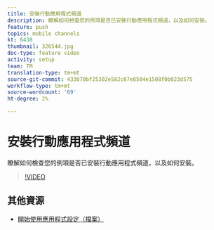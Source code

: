 ```yaml
---
title: 安裝行動應用程式頻道
description: 瞭解如何檢查您的例項是否已安裝行動應用程式頻道，以及如何安裝。
feature: push
topics: mobile channels
kt: 6438
thumbnail: 326544.jpg
doc-type: feature video
activity: setup
team: TM
translation-type: tm+mt
source-git-commit: 433070bf25302e582c67e8504e1508f0b023d575
workflow-type: tm+mt
source-wordcount: '69'
ht-degree: 2%

---
```



# 安裝行動應用程式頻道

瞭解如何檢查您的例項是否已安裝行動應用程式頻道，以及如何安裝。

>[!VIDEO](https://video.tv.adobe.com/v/326544?quality=12)

## 其他資源

* [開始使用應用程式設定（檔案）](https://experienceleague.adobe.com/docs/campaign-classic/using/sending-messages/sending-push-notifications/configure-the-mobile-app/get-started-app-config.html?lang=en#installing-package-ios)
